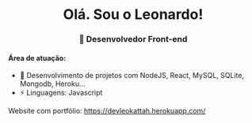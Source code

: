 <h1 align="center"> Olá. Sou o Leonardo! </h1>
<h3 align="center">🚀 Desenvolvedor Front-end</h3>

#### Área de atuação:
- 🌱 Desenvolvimento de projetos com NodeJS, React, MySQL, SQLite, Mongodb, Heroku...
- ⚡ Linguagens: Javascript

Website com portfólio: https://devleokattah.herokuapp.com/


